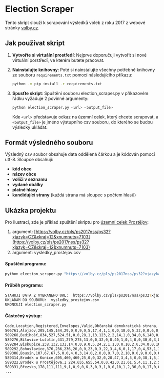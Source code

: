 # Election Scraper

Tento skript slouží k scrapování výsledků voleb z roku 2017 z webové stránky [volby.cz](https://volby.cz/pls/ps2017nss/ps3?xjazyk=CZ).

## Jak používat skript

1. **Vytvořte si virtuální prostředí**: Nejprve doporučuji vytvořit si nové virtuální porstředí, ve kterém butete pracovat.

2. **Nainstalujte knihovny**: Poté si nainstalujte všechny potřebné knihovny ze souboru `requirements.txt` pomocí následujícího příkazu:

    ```bash
    python -m pip install -r requirements.txt
    ```

3. **Spusťte skript**: Spuštění souboru election_scraper.py v příkazovém řádku vyžaduje 2 povinné argumenty:

    ```bash
    python election_scraper.py <url> <output_file>
    ```

    Kde `<url>` představuje odkaz na územní celek, který chcete scrapovat, a `<output_file>` je jméno výstupního csv souboru, do kterého se budou výsledky ukládat.

## Formát výsledného souboru

Výsledný csv soubor obsahuje data oddělená čárkou a je kódován pomocí utf-8. Sloupce obsahují:

- **kód obce**
- **název obce**
- **voliči v seznamu**
- **vydané obálky**
- **platné hlasy**
- **kandidující strany** (každá strana má sloupec s počtem hlasů)


## Ukázka projektu

Pro ilustraci, zde je příklad spuštění skriptu pro [územní celek Prostějov](https://volby.cz/pls/ps2017nss/ps32?xjazyk=CZ&xkraj=12&xnumnuts=7103):

1. argument: [https://volby.cz/pls/ps2017nss/ps32?xjazyk=CZ&xkraj=12&xnumnuts=7103](https://volby.cz/pls/ps2017nss/ps32?xjazyk=CZ&xkraj=12&xnumnuts=7103)
2. argument: vysledky_prostejov.csv

#### Spuštění programu:

```bash
python election_scraper.py "https://volby.cz/pls/ps2017nss/ps32?xjazyk=CZ&xkraj=12&xnumnuts=7103" "vysledky_prostejov.csv"
```

#### Průběh programu:

```bash
STAHUJI DATA Z VYBRANEHO URL:  https://volby.cz/pls/ps2017nss/ps32?xjazyk=CZ&xkraj=12&xnumnuts=7103
UKLADAM DO SOUBORU:  vysledky_prostejov.csv
UKONCUJI election_scraper.py
```

#### Částečný výstup:

```bash
Code,Location,Registered,Envelopes,Valid,Občanská demokratická strana,...
506761,Alojzov,205,145,144,29,0,0,9,0,5,17,4,1,1,0,0,18,0,5,32,0,0,6,0,0,1,1,15,0
589268,Bedihošť,834,527,524,51,0,0,28,1,13,123,2,2,14,1,0,34,0,6,140,0,0,26,0,0,0,0,82,1
589276,Bílovice-Lutotín,431,279,275,13,0,0,32,0,8,40,1,0,4,0,0,30,0,3,83,0,0,22,0,0,0,1,38,0
589284,Biskupice,238,132,131,14,0,0,9,0,5,24,2,1,1,0,0,10,2,0,34,0,0,10,0,0,0,0,19,0
589292,Bohuslavice,376,236,236,20,0,0,23,0,3,22,3,4,6,0,1,17,0,4,53,1,1,39,0,0,3,0,36,0
589306,Bousín,107,67,67,5,0,0,4,0,3,14,0,2,0,0,0,7,0,2,10,0,0,9,0,0,0,0,11,0
589314,Brodek u Konice,695,460,460,25,0,0,32,0,20,47,3,4,5,0,0,38,1,5,144,0,0,60,1,0,1,0,72,2
589322,Brodek u Prostějova,1 224,655,655,54,0,0,42,0,21,61,5,4,11,1,2,57,0,22,202,0,1,53,2,1,3,4,107,2
589331,Březsko,178,111,111,9,1,0,9,0,6,3,0,3,1,0,0,10,1,2,36,0,0,17,0,0,0,0,13,0
...
```
